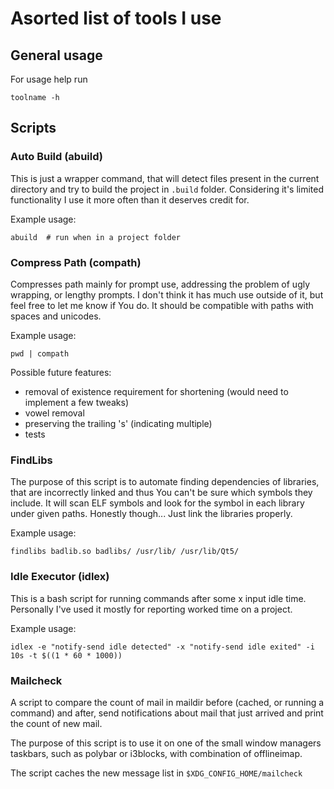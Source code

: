 # Asorted list of tools I use

## General usage

For usage help run

    toolname -h

## Scripts

### Auto Build (abuild)

This is just a wrapper command, that will detect files present in the current directory and try to
build the project in `.build` folder. Considering it's limited functionality I use it more often
than it deserves credit for.

Example usage:

    abuild  # run when in a project folder

### Compress Path (compath)

Compresses path mainly for prompt use, addressing the problem of ugly wrapping, or lengthy prompts.
I don't think it has much use outside of it, but feel free to let me know if You do. It should be
compatible with paths with spaces and unicodes.

Example usage:

    pwd | compath

Possible future features:

* removal of existence requirement for shortening (would need to implement a few tweaks)
* vowel removal
* preserving the trailing 's' (indicating multiple)
* tests

### FindLibs

The purpose of this script is to automate finding dependencies of libraries, that are incorrectly
linked and thus You can't be sure which symbols they include. It will scan ELF symbols and look for
the symbol in each library under given paths. Honestly though... Just link the libraries properly.

Example usage:

    findlibs badlib.so badlibs/ /usr/lib/ /usr/lib/Qt5/

### Idle Executor (idlex)

This is a bash script for running commands after some x input idle time. Personally I've used it
mostly for reporting worked time on a project.

Example usage:

    idlex -e "notify-send idle detected" -x "notify-send idle exited" -i 10s -t $((1 * 60 * 1000))

### Mailcheck

A script to compare the count of mail in maildir before (cached, or running a command)
and after, send notifications about mail that just arrived and print the count
of new mail.

The purpose of this script is to use it on one of the small window managers
taskbars, such as polybar or i3blocks, with combination of offlineimap.

The script caches the new message list in `$XDG_CONFIG_HOME/mailcheck`
